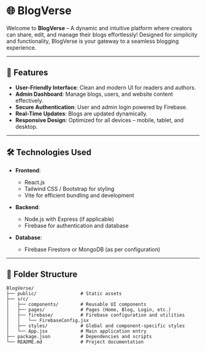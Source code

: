 # 🌐 BlogVerse

Welcome to **BlogVerse** – A dynamic and intuitive platform where creators can share, edit, and manage their blogs effortlessly! Designed for simplicity and functionality, BlogVerse is your gateway to a seamless blogging experience.

---

## 🚀 Features

- **User-Friendly Interface**: Clean and modern UI for readers and authors.
- **Admin Dashboard**: Manage blogs, users, and website content effectively.
- **Secure Authentication**: User and admin login powered by Firebase.
- **Real-Time Updates**: Blogs are updated dynamically.
- **Responsive Design**: Optimized for all devices – mobile, tablet, and desktop.

---

## 🛠️ Technologies Used

- **Frontend**:
  - React.js
  - Tailwind CSS / Bootstrap for styling
  - Vite for efficient bundling and development

- **Backend**:
  - Node.js with Express (if applicable)
  - Firebase for authentication and database

- **Database**:
  - Firebase Firestore or MongoDB (as per configuration)

---

## 🎨 Folder Structure

```plaintext
BlogVerse/
├── public/                # Static assets
├── src/
│   ├── components/        # Reusable UI components
│   ├── pages/             # Pages (Home, Blog, Login, etc.)
│   ├── firebase/          # Firebase configuration and utilities
│   │   └── FirebaseConfig.jsx
│   ├── styles/            # Global and component-specific styles
│   └── App.jsx            # Main application entry
├── package.json           # Dependencies and scripts
└── README.md              # Project documentation
